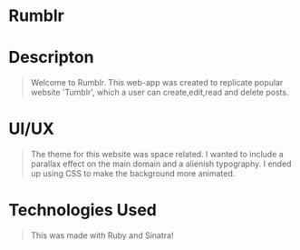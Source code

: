 # Rumblr

# Descripton
> Welcome to Rumblr. This web-app was created to replicate popular website 'Tumblr', which a user can create,edit,read and delete posts.


# UI/UX
> The theme for this website was space related. I wanted to include a parallax effect on the main domain and a alienish typography. I ended up using CSS to make the background more animated.


# Technologies Used
> This was made with Ruby and Sinatra!

